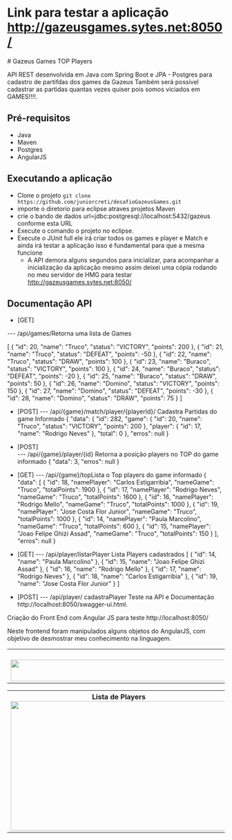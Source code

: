 # Link para testar a aplicação http://gazeusgames.sytes.net:8050/ 
<table> 
	<th> Lista de Players
<img src="https://user-images.githubusercontent.com/4553131/67336746-3e8ee980-f4fc-11e9-864e-02893f86e982.png" width="1400" height="50">
	</th>
# Gazeus Games TOP Players

API REST desenvolvida em Java com Spring Boot e JPA - Postgres para cadastro de partifdas dos games da Gazeus
Também será possível cadastrar as partidas quantas vezes quiser pois somos viciados em GAMES!!!!.

## Pré-requisitos

- Java 
- Maven 
- Postgres
- AngularJS

## Executando a aplicação

- Clone o projeto ```git clone https://github.com/juniorcreti/desafioGazeusGames.git```
- importe o diretorio para eclipse atraves projetos Maven 
- crie o bando de dados url=jdbc:postgresql://localhost:5432/gazeus conforme esta URL
- Execute o comando o projeto no eclipse.
- Execute o JUnit full ele irá criar todos os games e player e Match e ainda irá testar a aplicação isso é fundamental para que a mesma funcione
    - A API demora alguns segundos para inicializar, para acompanhar a inicialização da aplicação 
   mesmo assim deixei uma cópia rodando no meu servidor de HMG para testar
    http://gazeusgames.sytes.net:8050/ 
   
## Documentação API

- [GET]

--- /api/games/Retorna uma lista de Games
  
  [
  {
    "id": 20,
    "name": "Truco",
    "status": "VICTORY",
    "points": 200
  },
  {
    "id": 21,
    "name": "Truco",
    "status": "DEFEAT",
    "points": -50
  },
  {
    "id": 22,
    "name": "Truco",
    "status": "DRAW",
    "points": 100
  },
  {
    "id": 23,
    "name": "Buraco",
    "status": "VICTORY",
    "points": 100
  },
  {
    "id": 24,
    "name": "Buraco",
    "status": "DEFEAT",
    "points": -20
  },
  {
    "id": 25,
    "name": "Buraco",
    "status": "DRAW",
    "points": 50
  },
  {
    "id": 26,
    "name": "Domino",
    "status": "VICTORY",
    "points": 150
  },
  {
    "id": 27,
    "name": "Domino",
    "status": "DEFEAT",
    "points": -30
  },
  {
    "id": 28,
    "name": "Domino",
    "status": "DRAW",
    "points": 75
  }
]
- [POST]
--- /api/{game}/match/player/{playerId}/ Cadastra Partidas do game Informado
{
  "data": {
    "id": 282,
    "game": {
      "id": 20,
      "name": "Truco",
      "status": "VICTORY",
      "points": 200
    },
    "player": {
      "id": 17,
      "name": "Rodrigo Neves"
    },
    "total": 0
  },
  "erros": null
}
- [POST]  
--- /api/{game}/player/{id} Retorna a posição players no TOP do game informado
{
  "data": 3,
  "erros": null
}
  
- [GET]
--- /api/{game}/topLista o Top players do game informado
 {
  "data": [
    {
      "id": 18,
      "namePlayer": "Carlos Estigarribia",
      "nameGame": "Truco",
      "totalPoints": 1900
    },
    {
      "id": 17,
      "namePlayer": "Rodrigo Neves",
      "nameGame": "Truco",
      "totalPoints": 1600
    },
    {
      "id": 16,
      "namePlayer": "Rodrigo Mello",
      "nameGame": "Truco",
      "totalPoints": 1000
    },
    {
      "id": 19,
      "namePlayer": "Jose Costa Flor Junior",
      "nameGame": "Truco",
      "totalPoints": 1000
    },
    {
      "id": 14,
      "namePlayer": "Paula Marcolino",
      "nameGame": "Truco",
      "totalPoints": 600
    },
    {
      "id": 15,
      "namePlayer": "Joao Felipe Ghizi Assad",
      "nameGame": "Truco",
      "totalPoints": 150
    }
  ],
  "erros": null
}
- [GET]
--- /api/player/listarPlayer Lista Players cadastrados
[
  {
    "id": 14,
    "name": "Paula Marcolino"
  },
  {
    "id": 15,
    "name": "Joao Felipe Ghizi Assad"
  },
  {
    "id": 16,
    "name": "Rodrigo Mello"
  },
  {
    "id": 17,
    "name": "Rodrigo Neves"
  },
  {
    "id": 18,
    "name": "Carlos Estigarribia"
  },
  {
    "id": 19,
    "name": "Jose Costa Flor Junior"
  }
]
- [POST]
--- /api/player/ cadastraPlayer
Teste na API e Documentação http://localhost:8050/swagger-ui.html. 

Criação do Front End com Angular JS para teste http://localhost:8050/

Neste frontend foram manipulados alguns objetos do AngularJS, com objetivo de desmostrar meu conhecimento na linguagem.



<table>
	<th> Lista de Players
<img src="https://user-images.githubusercontent.com/4553131/67335884-caa01180-f4fa-11e9-919b-5d7f427c78af.png" width="501" height="300">
	</th><th >
 Lista Top Players 
<img src="https://user-images.githubusercontent.com/4553131/67336281-72b5da80-f4fb-11e9-8460-e5e82848c48c.png" width="501" height="300">
</th><th>
 Lista Top Players com seleção de players
<img src="https://user-images.githubusercontent.com/4553131/67336341-8cefb880-f4fb-11e9-97d8-83982dbcc86a.png" width="411" height="300">
</th>
<th>
 Lista Top Playes com seleção de Games
<img src="https://user-images.githubusercontent.com/4553131/67336374-9da02e80-f4fb-11e9-8946-d87bd70b3b6a.png" width="411" height="300">
</th>
